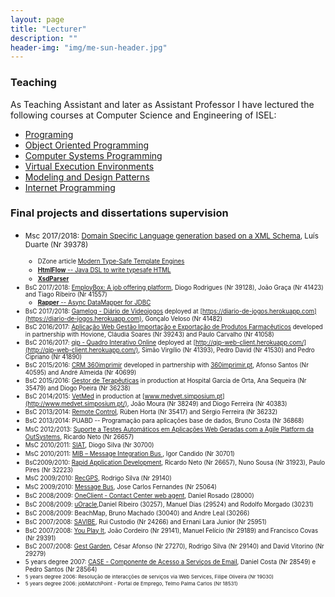 ```yaml
---
layout: page
title: "Lecturer"
description: ""
header-img: "img/me-sun-header.jpg"
---
```


### Teaching

As Teaching Assistant and later as Assistant Professor I have lectured the following courses at Computer Science and Engineering of ISEL:

* [Programing](https://adeetc.thothapp.com/classes/PG)
* [Object Oriented Programming](https://adeetc.thothapp.com/classes/POO)
* [Computer Systems Programming](https://adeetc.thothapp.com/classes/PSC)
* [Virtual Execution Environments](https://adeetc.thothapp.com/classes/AVE)
* [Modeling and Design Patterns](https://adeetc.thothapp.com/classes/MPD)
* [Internet Programming](https://adeetc.thothapp.com/classes/PI)


### <a name="projects">Final projects and dissertations supervision</a>
* <small>Msc 2017/2018: [Domain Speciﬁc Language generation based on a XML Schema](https://github.com/xmlet), Luís Duarte (Nr 39378)
  * <small>DZone article [Modern Type-Safe Template Engines ](https://dzone.com/articles/modern-type-safe-template-engines)</small>
  * <small>[**HtmlFlow** -- Java DSL to write typesafe HTML](https://github.com/xmlet/HtmlFlow)</small>
  * <small>[**XsdParser**](https://github.com/xmlet/XsdParser)</small>
* <small>BsC 2017/2018: [EmployBox: A job offering platform](/img/pfc-posters/2018-EmployeeBox.pdf), Diogo Rodrigues (Nr 39128), João Graça (Nr 41423) and Tiago Ribeiro  (Nr 41557)</small>
  * <small>[**Rapper** -- Async DataMapper for JDBC](https://github.com/jayield/rapper)</small>
* <small>BsC 2017/2018: [Gamelog - Diário de Videojogos](/img/pfc-posters/2018-GameLog.pdf) deployed at [https://diario-de-jogos.herokuapp.com](https://diario-de-jogos.herokuapp.com), Gonçalo Veloso (Nr 41482)</small>
* <small>BsC 2016/2017: [Aplicação Web Gestão Importação e Exportação de Produtos Farmacêuticos](/img/pfc-posters/2017-impfarm.pdf) developed in partnership with Hovione, Cláudia Soares (Nr 39243) and Paulo Carvalho (Nr 41058)</small>
* <small>BsC 2016/2017: [qip - Quadro Interativo Online](/img/pfc-posters/2017-qip.pdf) deployed at [http://qip-web-client.herokuapp.com/](http://qip-web-client.herokuapp.com/), Simão Virgílio (Nr 41393), Pedro David (Nr 41530) and Pedro Cipriano (Nr 41890)</small>
* <small>BsC 2015/2016: [CRM 360imprimir](/img/pfc-posters/2016-crm360.pdf) developed in partnership with [360imprimir.pt](https://www.360imprimir.pt/), Afonso Santos (Nr 40595) and André Almeida (Nr 40699)</small>
* <small>BsC 2015/2016: [Gestor de Terapêuticas](/img/pfc-posters/2016-tapgest.pdf) in production at Hospital Garcia de Orta, Ana Sequeira (Nr 35479) and Diogo Poeira (Nr 36238)</small>
* <small>BsC 2014/2015: [VetMed](/img/pfc-posters/2015-medvet.pdf) in production at [www.medvet.simposium.pt](http://www.medvet.simposium.pt/), João Moura (Nr 38249) and Diogo Ferreira (Nr 40383)</small>
* <small>BsC 2013/2014: [Remote Control](/img/pfc-posters/2014-remote-control.pdf), Rúben Horta (Nr 35417) and Sérgio Ferreira (Nr 36232)</small>
* <small>BsC 2013/2014: PUABD -- Programação para aplicações base de dados,  Bruno Costa (Nr 36868)</small>
* <small>MsC 2012/2013: [Suporte a Testes Automáticos em Aplicações Web Geradas com a Agile Platform da OutSystems](/img/pfc-posters/2013-auto-tests.pdf),  Ricardo Neto (Nr 26657)</small>
* <small>MsC 2010/2011: [SIAT](/img/pfc-posters/2011-siat.pdf), Diogo Silva (Nr 30700)</small>
* <small>MsC 2010/2011: [MIB – Message Integration Bus ](/img/pfc-posters/2011-mib.pdf), Igor Candido (Nr 30701)</small>
* <small>BsC2009/2010: [Rapid Application Development](/img/pfc-posters/2010-rad.pdf), Ricardo Neto (Nr 26657), Nuno Sousa (Nr 31923), Paulo Pires (Nr 32223)</small>
* <small>MsC 2009/2010: [RecGPS](/img/pfc-posters/2010-Rec-Gps.pdf),  Rodrigo Silva (Nr 29140)</small>
* <small>MsC 2009/2010: [Message Bus](/img/pfc-posters/2009-msg-bus.pdf),  Jose Carlos Fernandes (Nr 25064)</small>
* <small>BsC 2008/2009: [OneClient - Contact Center web agent](/img/pfc-posters/2009-oneclient.pdf), Daniel Rosado (28000)</small>
* <small>BsC 2008/2009: [uOracle](/img/pfc-posters/2009-uOracle.JPG),Daniel Ribeiro (30257), Manuel Dias (29524) and Rodolfo Morgado (30231)</small>
* <small>BsC 2008/2009: BeachMap, Bruno Machado (30040) and Andre Leal (30266)</small>
* <small>BsC 2007/2008: [SAVIBE](/img/pfc-posters/2008-savibe.pdf), Rui Custodio (Nr 24266) and Ernani Lara Junior (Nr 25951)</small>
* <small>BsC 2007/2008: [You Play It](/img/pfc-posters/2008-youplayit.pdf), João Cordeiro (Nr 29141), Manuel Felício (Nr 29189) and Francisco Covas (Nr 29391)</small>
* <small>BsC 2007/2008: [Gest Garden](/img/pfc-posters/2008-gest-garden.pdf), César Afonso (Nr 27270), Rodrigo Silva (Nr 29140) and David Vitorino (Nr 29279)</small>
* <small>5 years degree 2007: [CASE - Componente de Acesso a Serviços de Email](/img/pfc-posters/2007-case.pdf), Daniel Costa (Nr 28549)  e Pedro Santos (Nr 28564)
* <small>5 years degree 2006: Resolução de interacções de serviços via Web Services, Filipe Oliveira (Nr 19030)</small>
* <small>5 years degree 2006: jobMatchPoint - Portal de Emprego, Telmo Palma Carlos (Nr 18531)</small>